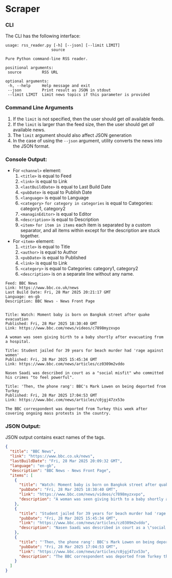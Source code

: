# Scraper

### CLI
The CLI has the following interface:
 ```shell
usage: rss_reader.py [-h] [--json] [--limit LIMIT]
                     source

Pure Python command-line RSS reader.

positional arguments:
  source         RSS URL

optional arguments:
  -h, --help     Help message and exit
  --json         Print result as JSON in stdout
  --limit LIMIT  Limit news topics if this parameter is provided
```

### Command Line Arguments

1) If the `limit` is not specified, then the user should get _all_ available feeds. 
2) If the `limit` is larger than the feed size, then the user should get _all_ available news.
3) The `limit` argument should also affect JSON generation
4) In the case of using the `--json` argument, utility converts the news into the JSON format.


### Console Output:

* For `<channel>` element:
  1. `<title>` is equal to Feed
  2. `<link>` is equal to Link
  3. `<lastBuildDate>` is equal to Last Build Date
  4. `<pubDate>` is equal to Publish Date 
  5. `<language>` is equal to Language
  6. `<category>` `for category in categories` is equal to Categories: category1, category2
  7. `<managinEditor>` is equal to Editor
  8. `<description>` is equal to Description
  9. `<item>` `for item in items` each item is separated by a custom separator, and all items within except for the description are stuck together.
* For `<item>` element:
  1. `<title>` is equal to Title
  2. `<author>` is equal to Author
  3. `<pubDate>` is equal to Published
  4. `<link>` is equal to Link
  5. `<category>` is equal to Categories: category1, category2
  6. `<description>` is on a separate line without any name.

```shell
Feed: BBC News
Link: https://www.bbc.co.uk/news
Last Build Date: Fri, 28 Mar 2025 20:21:17 GMT
Language: en-gb
Description: BBC News - News Front Page


Title: Watch: Moment baby is born on Bangkok street after quake evacuation
Published: Fri, 28 Mar 2025 18:30:40 GMT
Link: https://www.bbc.com/news/videos/c7898myzxvpo

A woman was seen giving birth to a baby shortly after evacuating from a hospital.

Title: Student jailed for 39 years for beach murder had 'rage against women'
Published: Fri, 28 Mar 2025 15:45:34 GMT
Link: https://www.bbc.com/news/articles/cz0309m2vddo

Nasen Saadi was described in court as a "social misfit" who committed his crimes "to feel powerful".

Title: 'Then, the phone rang': BBC's Mark Lowen on being deported from Turkey
Published: Fri, 28 Mar 2025 17:04:53 GMT
Link: https://www.bbc.com/news/articles/c0jgj47zx53o

The BBC correspondent was deported from Turkey this week after covering ongoing mass protests in the country.
```


### JSON Output:

JSON output contains exact names of the tags.

```json
{
  "title": "BBC News",
  "link": "https://www.bbc.co.uk/news",
  "lastBuildDate": "Fri, 28 Mar 2025 20:09:32 GMT",
  "language": "en-gb",
  "description": "BBC News - News Front Page",
  "items": [
    {
      "title": "Watch: Moment baby is born on Bangkok street after quake evacuation",
      "pubDate": "Fri, 28 Mar 2025 18:30:40 GMT",
      "link": "https://www.bbc.com/news/videos/c7898myzxvpo",
      "description": "A woman was seen giving birth to a baby shortly after evacuating from a hospital."
    },
    {
      "title": "Student jailed for 39 years for beach murder had 'rage against women'",
      "pubDate": "Fri, 28 Mar 2025 15:45:34 GMT",
      "link": "https://www.bbc.com/news/articles/cz0309m2vddo",
      "description": "Nasen Saadi was described in court as a \"social misfit\" who committed his crimes \"to feel powerful\"."
    },
    {
      "title": "'Then, the phone rang': BBC's Mark Lowen on being deported from Turkey",
      "pubDate": "Fri, 28 Mar 2025 17:04:53 GMT",
      "link": "https://www.bbc.com/news/articles/c0jgj47zx53o",
      "description": "The BBC correspondent was deported from Turkey this week after covering ongoing mass protests in the country."
    }
  ]
}
```

